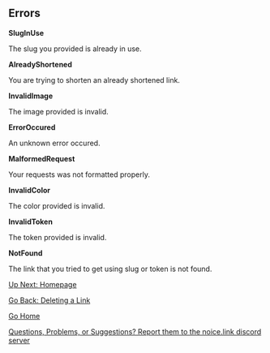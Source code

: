## Errors

**SlugInUse**

The slug you provided is already in use. 


**AlreadyShortened**

You are trying to shorten an already shortened link. 


**InvalidImage**

The image provided is invalid. 


**ErrorOccured**

An unknown error occured. 


**MalformedRequest**

Your requests was not formatted properly. 


**InvalidColor**

The color provided is invalid. 


**InvalidToken**

The token provided is invalid. 


**NotFound**

The link that you tried to get using slug or token is not found. 


[Up Next: Homepage](https://johnjiromanji.github.io/noicepy)

[Go Back: Deleting a Link](https://johnjiromanji.github.io/delete)

[Go Home](https://johnjiromanji.github.io/noicepy)

[Questions, Problems, or Suggestions? Report them to the noice.link discord server](https://discord.com/invite/879kJMUgGP)
